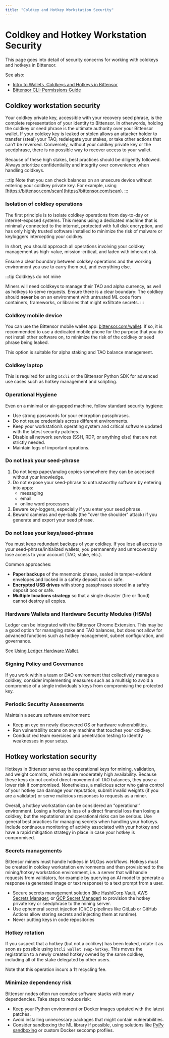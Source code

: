 ```yaml
---
title: "Coldkey and Hotkey Workstation Security"
---
```


# Coldkey and Hotkey Workstation Security

This page goes into detail of security concerns for working with coldkeys and hotkeys in Bittensor.

See also:

- [Intro to Wallets, Coldkeys and Hotkeys in Bittensor](./wallets)
- [Bittensor CLI: Permissions Guide](../btcli-permissions)

## Coldkey workstation security
<!-- TODO: Add rotation/ what to do if key is compromised ??? -->
Your coldkey private key, accessible with your recovery seed phrase, is the complete representation of your identity to Bittensor. In otherwords, holding the coldkey or seed phrase is the ultimate authority over your Bittensor wallet. If your coldkey key is leaked or stolen allows an attacker holder to transfer (steal) your TAO, redelegate your stakes, or take other actions that can’t be reversed. Conversely, without your coldkey private key or the seedphrase, there is no possible way to recover access to your wallet.

Because of these high stakes, best practices should be diligently followed. Always prioritize confidentiality and integrity over convenience when handling coldkeys.

:::tip
Note that you can check balances on an unsecure device without entering your coldkey private key. For example, using [https://bittensor.com/scan](https://bittensor.com/scan).
:::

### Isolation of coldkey operations

The first principle is to isolate coldkey operations from day-to-day or internet-exposed systems. This means using a dedicated machine that is minimally connected to the internet, protected with full disk encryption, and has only highly trusted software installed to minimize the risk of malware or keyloggers intercepting your coldkey.

In short, you should approach all operations involving your coldkey management as high-value, mission-critical, and laden with inherant risk.

Ensure a clear boundary between coldkey operations and the working environment you use to carry them out, and everything else. 

:::tip Coldkeys do not mine

Miners will need coldkeys to manage their TAO and alpha currency, as well as hotkeys to serve requests. Ensure there is a clear boundary: The coldkey should **never** be on an environment with untrusted ML code from containers, frameworks, or libraries that might exfiltrate secrets.
:::

### Coldkey mobile device

You can use the Bittensor mobile wallet app: [bittensor.com/wallet](https://bittensor.com/wallet). If so, it is recommended to use a dedicated mobile phone for the purpose that you do not install other software on, to minimize the risk of the coldkey or seed phrase being leaked.

This option is suitable for alpha staking and TAO balance management.

### Coldkey laptop

This is required for using `btcli` or the Bittensor Python SDK for advanced use cases such as hotkey management and scripting.

<!-- What is a minimal (?) recommended operating system for a bittensor coldkey workstation ??? -->
<!--  Is it possible to transfer an unsigned extrinsic to a USB key, plug that into your coldkey workstation, sign offline, then move the signed payload back to an online machine to broadcast it ???
 -->

### Operational Hygiene

Even on a minimal or air-gapped machine, follow standard security hygiene:
- Use strong passwords for your encryption passphrases.  
- Do not reuse credentials across different environments.  
- Keep your workstation’s operating system and critical software updated with the latest security patches.
- Disable all network services (SSH, RDP, or anything else) that are not strictly needed.
- Maintain logs of important oprations.

### Do not leak your seed-phrase

1. Do not keep paper/analog copies somewhere they can be accessed without your knowledge.
1. Do not expose your seed-phrase to untrustworthy software by entering into apps:
	- messaging
	- email
	- online word processors
1. Beware key-loggers, especially if you enter your seed phrase.
1. Beward cameras and eye-balls (the "over the shoulder" attack) if you generate and export your seed phrase.

### Do not lose your keys/seed-phrase

You must keep redundant backups of your coldkey. If you lose all access to your seed-phrase/initialized wallets, you permanently and unrecoverably lose access to your account (TAO, stake, etc.). 

Common approaches:
- **Paper backups** of the mnemonic phrase, sealed in tamper-evident envelopes and locked in a safety deposit box or safe.
- **Encrypted USB drives** with strong passphrases stored in a safety deposit box or safe.  
- **Multiple locations strategy** so that a single disaster (fire or flood) cannot destroy all copies.

### Hardware Wallets and Hardware Security Modules (HSMs)

Ledger can be integrated with the Bittensor Chrome Extension. This may be a good option for managing stake and TAO balances, but does not allow for advanced functions such as hotkey management, subnet configuration, and governance.

See [Using Ledger Hardware Wallet](../staking-and-delegation/using-ledger-hw-wallet).

<!-- Enterprise-level hardware security modules? Are there services where you store private keys for signing without every exposing them and the company is insured for your value with them, does that exist? Do people use it?

What about Hashicorp Vault? Can you use that with HSM? AWS CloudHSM or Azure Key Vault with HSM-backed keys? How would the integration with `btcli` go

See:

- [AWS CloudHSM documentation](https://aws.amazon.com/cloudhsm/)  
- Oblique reference to [HashiCorp Vault with HSM integration](https://developer.hashicorp.com/vault/docs/configuration/seal)
 -->

### Signing Policy and Governance

If you work within a team or DAO environment that collectively manages a coldkey, consider implementing measures such as a multisig to avoid a compromise of a single individuals's keys from compromising the protected key.

<!-- How to do this, Polkadot, EVM??? -->

### Periodic Security Assessments

Maintain a secure software environment:
- Keep an eye on newly discovered OS or hardware vulnerabilities.  
- Run vulnerability scans on any machine that touches your coldkey.  
- Conduct red team exercises and penetration testing to identify weaknesses in your setup.

## Hotkey workstation security

Hotkeys in Bittensor serve as the operational keys for mining, validation, and weight commits, which require moderately high availability. Because these keys do not control direct movement of TAO balances, they pose a lower risk if compromised. Nonetheless, a malicious actor who gains control of your hotkey can damage your reputation, submit invalid weights (if you are a validator) or serve malicious responses to requests as a miner.

Overall, a hotkey workstation can be considered an “operational” environment. Losing a hotkey is less of a direct financial loss than losing a coldkey, but the reputational and operational risks can be serious. Use general best practices for managing secrets when handling your hotkeys. Include continuous monitoring of activity associated with your hotkey and have a rapid mitigation strategy in place in case your hotkey is compromised.

### Secrets managements

Bittensor miners must handle hotkeys in MLOps workflows. Hotkeys must be created in coldkey workstation environments and then provisioned to the mining/hotkey workstation environment, i.e. a server that will handle requests from validators, for example by querying an AI model to generate a response (a generated image or text response) to a text prompt from a user.

- Secure secrets management solution (like [HashiCorp Vault](https://www.vaultproject.io/), [AWS Secrets Manager](https://aws.amazon.com/secrets-manager/), or [GCP Secret Manager](https://cloud.google.com/secret-manager)) to provision the hotkey private key or seedphrase to the mining server.
- Use ephemeral secret injection (CI/CD pipelines like GitLab or GitHub Actions allow storing secrets and injecting them at runtime).  
- Never putting keys in code repositories

<!-- What are best practices ^^ ???   -->

<!--

### Monitoring and Logging

Need some input guidance here. But presumably validators would want some kind of monitoring to make sure their hotkey isn't being used to submit bogus weights, or that just that they aren't dropping out of consensus... 

miners too...

is there some way to monitor **all the activity** associated with a hotkey over the last period to use it for something like audit logging? Or how would one do that?


 -->

### Hotkey rotation

If you suspect that a hotkey (but not a coldkey) has been leaked, rotate it as soon as possible using `btcli wallet swap-hotkey`. This moves the registration to a newly created hotkey owned by the same coldkey, including all of the stake delegated by other users.

<!-- Fact check ^^ -->

Note that this operation incurs a $1 \tau$ recycling fee.


### Minimize dependency risk

Bittensor nodes often run complex software stacks with many dependencies. Take steps to reduce risk:
- Keep your Python environment or Docker images updated with the latest patches.  
- Avoid installing unnecessary packages that might contain vulnerabilities.  
- Consider sandboxing the ML library if possible, using solutions like [PyPy sandboxing](https://doc.pypy.org/en/latest/sandbox.html) or custom Docker seccomp profiles.  
